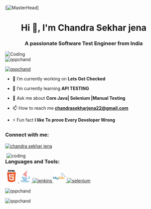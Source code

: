[![MasterHead](https://www.instana.com/media/shift-left-testing-banner.png)]

<h1 align="center">Hi 👋, I'm Chandra Sekhar jena</h1>
<h3 align="center">A passionate Software Test Engineer from India</h3>
<img align="right" alt="Coding" width="1000" src="https://media.licdn.com/dms/image/C5612AQEH40J1YfXKCw/article-cover_image-shrink_600_2000/0/1530798575533?e=2147483647&v=beta&t=sqnSWevZdABdb_0dIgwYKN8oqfPm-VBwr-EU5wiuAFE">

<p align="left"> <img src="https://komarev.com/ghpvc/?username=qspchand&label=Profile%20views&color=0e75b6&style=flat" alt="qspchand" /> </p>

<p align="left"> <a href="https://github.com/ryo-ma/github-profile-trophy"><img src="https://github-profile-trophy.vercel.app/?username=qspchand" alt="qspchand" /></a> </p>

- 🔭 I’m currently working on **Lets Get Checked**

- 🌱 I’m currently learning **API TESTING**

- 💬 Ask me about **Core Java| Selenium |Manual Testing**

- 📫 How to reach me **chandrasekharjena22@gmail.com**

- ⚡ Fun fact **I like To prove Every Developer Wrong**

<h3 align="left">Connect with me:</h3>
<p align="left">
<a href="https://fb.com/chandra sekhar jena" target="blank"><img align="center" src="https://raw.githubusercontent.com/rahuldkjain/github-profile-readme-generator/master/src/images/icons/Social/facebook.svg" alt="chandra sekhar jena" height="30" width="40" /></a>
</p>
<img align="right" alt="coding" width="500" src="https://user-images.githubusercontent.com/55389276/140866485-8fb1c876-9a8f-4d6a-98dc-08c4981eaf70.gif">

<h3 align="left">Languages and Tools:</h3>
<p align="left"> <a href="https://www.w3.org/html/" target="_blank" rel="noreferrer"> <img src="https://raw.githubusercontent.com/devicons/devicon/master/icons/html5/html5-original-wordmark.svg" alt="html5" width="40" height="40"/> </a> <a href="https://www.java.com" target="_blank" rel="noreferrer"> <img src="https://raw.githubusercontent.com/devicons/devicon/master/icons/java/java-original.svg" alt="java" width="40" height="40"/> </a> <a href="https://www.jenkins.io" target="_blank" rel="noreferrer"> <img src="https://www.vectorlogo.zone/logos/jenkins/jenkins-icon.svg" alt="jenkins" width="40" height="40"/> </a> <a href="https://www.mysql.com/" target="_blank" rel="noreferrer"> <img src="https://raw.githubusercontent.com/devicons/devicon/master/icons/mysql/mysql-original-wordmark.svg" alt="mysql" width="40" height="40"/> </a> <a href="https://www.selenium.dev" target="_blank" rel="noreferrer"> <img src="https://raw.githubusercontent.com/detain/svg-logos/780f25886640cef088af994181646db2f6b1a3f8/svg/selenium-logo.svg" alt="selenium" width="40" height="40"/> </a> </p>

<p><img align="center" src="https://github-readme-stats.vercel.app/api/top-langs?username=qspchand&show_icons=true&locale=en&layout=compact" alt="qspchand" /></p>

<p><img align="center" src="https://github-readme-streak-stats.herokuapp.com/?user=qspchand&" alt="qspchand" /></p>
